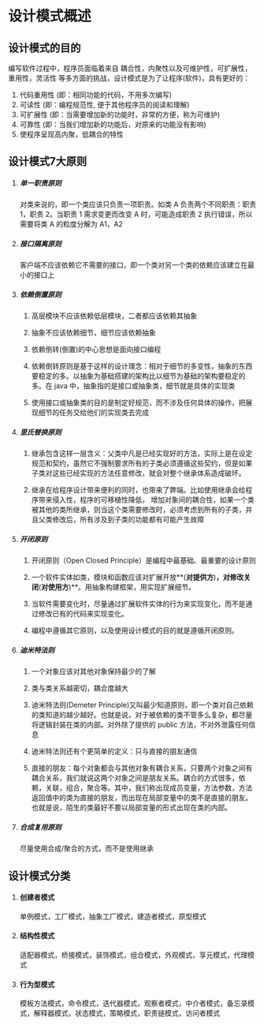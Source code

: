 # 设计模式概述

## 设计模式的目的

编写软件过程中，程序员面临着来自 耦合性，内聚性以及可维护性，可扩展性，重用性，灵活性 等多方面的挑战，设计模式是为了让程序(软件)，具有更好的：

1. 代码重用性 (即：相同功能的代码，不用多次编写)
2. 可读性 (即：编程规范性, 便于其他程序员的阅读和理解)
3. 可扩展性 (即：当需要增加新的功能时，非常的方便，称为可维护)
4. 可靠性 (即：当我们增加新的功能后，对原来的功能没有影响)  
5.  使程序呈现高内聚，低耦合的特性

## 设计模式7大原则

1. ##### 单一职责原则

   对类来说的，即一个类应该只负责一项职责。如类 A 负责两个不同职责：职责 1，职责 2。当职责 1 需求变更而改变 A 时，可能造成职责 2 执行错误，所以需要将类 A 的粒度分解为 A1，A2

2. ##### 接口隔离原则

   客户端不应该依赖它不需要的接口，即一个类对另一个类的依赖应该建立在最小的接口上

3. ##### 依赖倒置原则

   1)    高层模块不应该依赖低层模块，二者都应该依赖其抽象

   2)    抽象不应该依赖细节，细节应该依赖抽象

   3)    依赖倒转(倒置)的中心思想是面向接口编程 

   4)    依赖倒转原则是基于这样的设计理念：相对于细节的多变性，抽象的东西要稳定的多。以抽象为基础搭建的架构比以细节为基础的架构要稳定的多。在 java 中，抽象指的是接口或抽象类，细节就是具体的实现类

   5)    使用接口或抽象类的目的是制定好规范，而不涉及任何具体的操作，把展现细节的任务交给他们的实现类去完成

4. ##### 里氏替换原则

   1) 继承包含这样一层含义：父类中凡是已经实现好的方法，实际上是在设定规范和契约，虽然它不强制要求所有的子类必须遵循这些契约，但是如果子类对这些已经实现的方法任意修改，就会对整个继承体系造成破坏。

   2) 继承在给程序设计带来便利的同时，也带来了弊端。比如使用继承会给程序带来侵入性，程序的可移植性降低， 增加对象间的耦合性，如果一个类被其他的类所继承，则当这个类需要修改时，必须考虑到所有的子类，并且父类修改后，所有涉及到子类的功能都有可能产生故障

5. ##### 开闭原则

   1)    开闭原则（Open Closed Principle）是编程中最基础、最重要的设计原则

   2)    一个软件实体如类，模块和函数应该对扩展开放**(**对提供方**)**，对修改关闭**(**对使用方**)**。用抽象构建框架，用实现扩展细节。

   3)    当软件需要变化时，尽量通过扩展软件实体的行为来实现变化，而不是通过修改已有的代码来实现变化。

   4)    编程中遵循其它原则，以及使用设计模式的目的就是遵循开闭原则。

6. ##### 迪米特法则

   1)    一个对象应该对其他对象保持最少的了解

   2)    类与类关系越密切，耦合度越大

   3)    迪米特法则(Demeter Principle)又叫最少知道原则，即一个类对自己依赖的类知道的越少越好。也就是说，对于被依赖的类不管多么复杂，都尽量将逻辑封装在类的内部。对外除了提供的 public 方法，不对外泄露任何信息

   4)    迪米特法则还有个更简单的定义：只与直接的朋友通信

   5)    直接的朋友：每个对象都会与其他对象有耦合关系，只要两个对象之间有耦合关系，我们就说这两个对象之间是朋友关系。耦合的方式很多，依赖，关联，组合，聚合等。其中，我们称出现成员变量，方法参数，方法返回值中的类为直接的朋友，而出现在局部变量中的类不是直接的朋友。也就是说，陌生的类最好不要以局部变量的形式出现在类的内部。

7. ##### 合成复用原则

   尽量使用合成/聚合的方式，而不是使用继承  

## 设计模式分类

1. #### 创建者模式

   单例模式，工厂模式，抽象工厂模式，建造者模式，原型模式

2. #### 结构性模式

   适配器模式，桥接模式，装饰模式，组合模式，外观模式，享元模式，代理模式

3. #### 行为型模式

   模板方法模式，命令模式，迭代器模式，观察者模式，中介者模式，备忘录模式，解释器模式，状态模式，策略模式，职责链模式，访问者模式